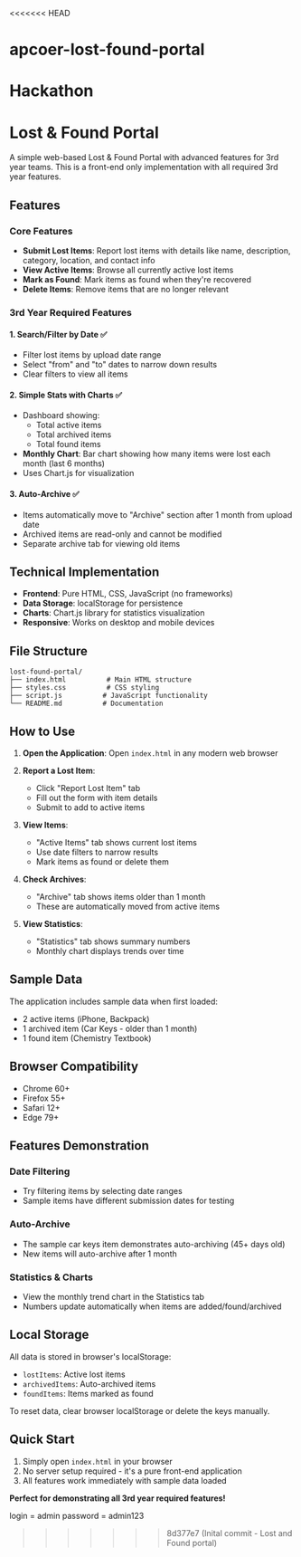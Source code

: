 <<<<<<< HEAD
# apcoer-lost-found-portal
Hackathon
=======
# Lost & Found Portal

A simple web-based Lost & Found Portal with advanced features for 3rd year teams. This is a front-end only implementation with all required 3rd year features.

## Features

### Core Features
- **Submit Lost Items**: Report lost items with details like name, description, category, location, and contact info
- **View Active Items**: Browse all currently active lost items
- **Mark as Found**: Mark items as found when they're recovered
- **Delete Items**: Remove items that are no longer relevant

### 3rd Year Required Features

#### 1. Search/Filter by Date ✅
- Filter lost items by upload date range
- Select "from" and "to" dates to narrow down results
- Clear filters to view all items

#### 2. Simple Stats with Charts ✅
- Dashboard showing:
  - Total active items
  - Total archived items  
  - Total found items
- **Monthly Chart**: Bar chart showing how many items were lost each month (last 6 months)
- Uses Chart.js for visualization

#### 3. Auto-Archive ✅
- Items automatically move to "Archive" section after 1 month from upload date
- Archived items are read-only and cannot be modified
- Separate archive tab for viewing old items

## Technical Implementation

- **Frontend**: Pure HTML, CSS, JavaScript (no frameworks)
- **Data Storage**: localStorage for persistence
- **Charts**: Chart.js library for statistics visualization
- **Responsive**: Works on desktop and mobile devices

## File Structure

```
lost-found-portal/
├── index.html          # Main HTML structure
├── styles.css          # CSS styling
├── script.js          # JavaScript functionality
└── README.md          # Documentation
```

## How to Use

1. **Open the Application**: Open `index.html` in any modern web browser

2. **Report a Lost Item**:
   - Click "Report Lost Item" tab
   - Fill out the form with item details
   - Submit to add to active items

3. **View Items**:
   - "Active Items" tab shows current lost items
   - Use date filters to narrow results
   - Mark items as found or delete them

4. **Check Archives**:
   - "Archive" tab shows items older than 1 month
   - These are automatically moved from active items

5. **View Statistics**:
   - "Statistics" tab shows summary numbers
   - Monthly chart displays trends over time

## Sample Data

The application includes sample data when first loaded:
- 2 active items (iPhone, Backpack)
- 1 archived item (Car Keys - older than 1 month)
- 1 found item (Chemistry Textbook)

## Browser Compatibility

- Chrome 60+
- Firefox 55+
- Safari 12+
- Edge 79+

## Features Demonstration

### Date Filtering
- Try filtering items by selecting date ranges
- Sample items have different submission dates for testing

### Auto-Archive
- The sample car keys item demonstrates auto-archiving (45+ days old)
- New items will auto-archive after 1 month

### Statistics & Charts
- View the monthly trend chart in the Statistics tab
- Numbers update automatically when items are added/found/archived

## Local Storage

All data is stored in browser's localStorage:
- `lostItems`: Active lost items
- `archivedItems`: Auto-archived items
- `foundItems`: Items marked as found

To reset data, clear browser localStorage or delete the keys manually.

## Quick Start

1. Simply open `index.html` in your browser
2. No server setup required - it's a pure front-end application
3. All features work immediately with sample data loaded

**Perfect for demonstrating all 3rd year required features!**

login = admin
password = admin123
>>>>>>> 8d377e7 (Inital commit - Lost and Found  portal)
